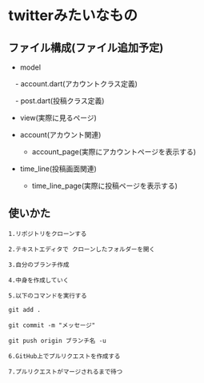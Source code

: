# twitterみたいなもの

## ファイル構成(ファイル追加予定)
 - model
 
  　- account.dart(アカウントクラス定義)
  
  　- post.dart(投稿クラス定義)
  
 - view(実際に見るページ)
 
  - account(アカウント関連)

    - account_page(実際にアカウントページを表示する)

  - time_line(投稿画面関連)

    - time_line_page(実際に投稿ページを表示する)

## 使いかた

    1.リポジトリをクローンする

    2.テキストエディタで クローンしたフォルダーを開く

    3.自分のブランチ作成

    4.中身を作成していく

    5.以下のコマンドを実行する
   
    git add .
    
    git commit -m "メッセージ"
    
    git push origin ブランチ名 -u
    
    6.GitHub上でプルリクエストを作成する
    
    7.プルリクエストがマージされるまで待つ
